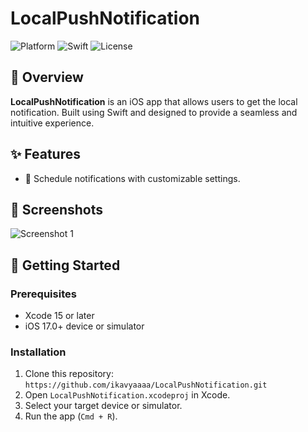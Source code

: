 # LocalPushNotification


![Platform](https://img.shields.io/badge/platform-iOS-blue)
![Swift](https://img.shields.io/badge/Swift-5.0-orange)
![License](https://img.shields.io/badge/license-MIT-green)


## 📱 Overview
**LocalPushNotification** is an iOS app that allows users to get the local notification. Built using Swift and designed to provide a seamless and intuitive experience.

## ✨ Features
- 📅 Schedule notifications with customizable settings.


## 📸 Screenshots

![Screenshot 1](/Users/kavyakrishna/Downloads/IMG_0567.png)

## 🚀 Getting Started

### Prerequisites
- Xcode 15 or later
- iOS 17.0+ device or simulator

### Installation
1. Clone this repository: `https://github.com/ikavyaaaa/LocalPushNotification.git`
2. Open `LocalPushNotification.xcodeproj` in Xcode.
3. Select your target device or simulator.
4. Run the app (`Cmd + R`).


